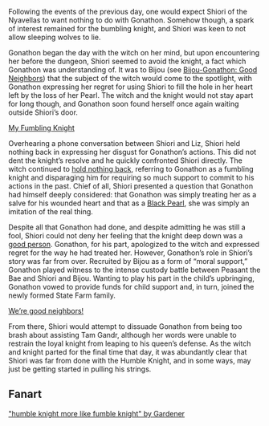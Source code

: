 <!-- title: The Witch and Her Fumbling Knight -->
<!-- relationship: It's Complicated -->

Following the events of the previous day, one would expect Shiori of the Nyavellas to want nothing to do with Gonathon. Somehow though, a spark of interest remained for the bumbling knight, and Shiori was keen to not allow sleeping wolves to lie.

Gonathon began the day with the witch on her mind, but upon encountering her before the dungeon, Shiori seemed to avoid the knight, a fact which Gonathon was understanding of. It was to Bijou (see [Bijou-Gonathon: Good Neighbors](#edge:gigi-bijou)) that the subject of the witch would come to the spotlight, with Gonathon expressing her regret for using Shiori to fill the hole in her heart left by the loss of her Pearl. The witch and the knight would not stay apart for long though, and Gonathon soon found herself once again waiting outside Shiori’s door.

[My Fumbling Knight](#embed:https://youtu.be/alQr5XqoUPs?t=11508)

Overhearing a phone conversation between Shiori and Liz, Shiori held nothing back in expressing her disgust for Gonathon’s actions. This did not dent the knight’s resolve and he quickly confronted Shiori directly. The witch continued to [hold nothing back](https://youtu.be/alQr5XqoUPs?t=12262), referring to Gonathon as a fumbling knight and disparaging him for requiring so much support to commit to his actions in the past. Chief of all, Shiori presented a question that Gonathon had himself deeply considered: that Gonathon was simply treating her as a salve for his wounded heart and that as a [Black Pearl](https://youtu.be/alQr5XqoUPs?t=12317), she was simply an imitation of the real thing.

Despite all that Gonathon had done, and despite admitting he was still a fool, Shiori could not deny her feeling that the knight deep down was a [good person](https://youtu.be/alQr5XqoUPs?t=12416). Gonathon, for his part, apologized to the witch and expressed regret for the way he had treated her. However, Gonathon’s role in Shiori’s story was far from over. Recruited by Bijou as a form of “moral support,” Gonathon played witness to the intense custody battle between Peasant the Bae and Shiori and Bijou. Wanting to play his part in the child’s upbringing, Gonathon vowed to provide funds for child support and, in turn, joined the newly formed State Farm family.

[We’re good neighbors!](#embed:https://youtu.be/alQr5XqoUPs?t=14029)

From there, Shiori would attempt to dissuade Gonathon from being too brash about assisting Tam Gandr, although her words were unable to restrain the loyal knight from leaping to his queen’s defense. As the witch and knight parted for the final time that day, it was abundantly clear that Shiori was far from done with the Humble Knight, and in some ways, may just be getting started in pulling his strings.

## Fanart

["humble knight more like fumble knight" by Gardener](https://x.com/jhgardener_/status/1920897502833787226)
